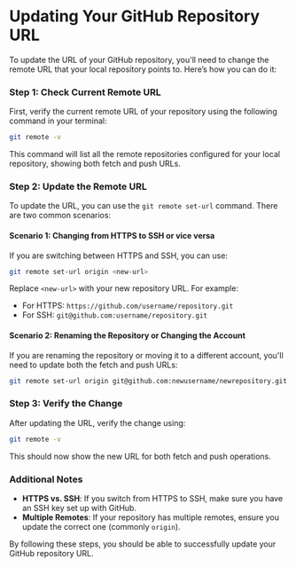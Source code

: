 # Updating Your GitHub Repository URL

To update the URL of your GitHub repository, you'll need to change the remote URL that your local repository points to. Here’s how you can do it:

### Step 1: Check Current Remote URL

First, verify the current remote URL of your repository using the following command in your terminal:

```bash
git remote -v
```

This command will list all the remote repositories configured for your local repository, showing both fetch and push URLs.

### Step 2: Update the Remote URL

To update the URL, you can use the `git remote set-url` command. There are two common scenarios:

#### Scenario 1: Changing from HTTPS to SSH or vice versa

If you are switching between HTTPS and SSH, you can use:

```bash
git remote set-url origin <new-url>
```

Replace `<new-url>` with your new repository URL. For example:

- For HTTPS: `https://github.com/username/repository.git`
- For SSH: `git@github.com:username/repository.git`

#### Scenario 2: Renaming the Repository or Changing the Account

If you are renaming the repository or moving it to a different account, you'll need to update both the fetch and push URLs:

```bash
git remote set-url origin git@github.com:newusername/newrepository.git
```

### Step 3: Verify the Change

After updating the URL, verify the change using:

```bash
git remote -v
```

This should now show the new URL for both fetch and push operations.

### Additional Notes

- **HTTPS vs. SSH**: If you switch from HTTPS to SSH, make sure you have an SSH key set up with GitHub.
- **Multiple Remotes**: If your repository has multiple remotes, ensure you update the correct one (commonly `origin`).

By following these steps, you should be able to successfully update your GitHub repository URL.

